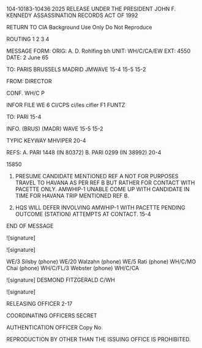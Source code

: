 104-10183-10436 2025 RELEASE UNDER THE PRESIDENT JOHN F. KENNEDY ASSASSINATION RECORDS ACT OF 1992

RETURN TO CIA
Background Use Only
Do Not Reproduce

ROUTING
1
2
3
4

MESSAGE FORM:
ORIG: A. D. Rohlfing bh
UNIT: WH/C/CA/EW
EXT: 4550
DATE: 2 June 65

TO: PARIS BRUSSELS MADRID JMWAVE
15-4 15-5 15-2

FROM: DIRECTOR

CONF. WH/C P

INFOR FILE WE 6 CI/CPS ci/les cifler
F1 FUNTZ

TO: PARI
15-4

INFO. (BRUS) (MADR) WAVE
15-5 15-2

TYPIC KEYWAY MHVIPER
20-4

REFS: A. PARI 1448 (IN 80372)
B. PARI 0299 (IN 38992)
20-4

15850

1. PRESUME CANDIDATE MENTIONED REF A NOT FOR PURPOSES
   TRAVEL TO HAVANA AS PER REF B BUT RATHER FOR CONTACT WITH PACETTE
   ONLY. AMWHIP-1 UNABLE COME UP WITH CANDIDATE IN TIME FOR HAVANA
   TRIP MENTIONED REF B.

2. HQS WILL DEFER INVOLVING AMWHIP-1 WITH PACETTE PENDING
   OUTCOME (STATION) ATTEMPTS AT CONTACT.
   15-4

END OF MESSAGE

![signature]

![signature]

WE/3 Silsby (phone)
WE/20 Walzahn (phone)
WE/5 Rati (phone)
WH/C/MO Chai (phone)
WH/C/FL/3 Webster (phone)
WH/C/CA

![signature]
DESMOND FITZGERALD
C/WH

![signature]

RELEASING OFFICER 2-17

COORDINATING OFFICERS SECRET

AUTHENTICATION OFFICER
Copy No

REPRODUCTION BY OTHER THAN THE ISSUING OFFICE IS PROHIBITED.
